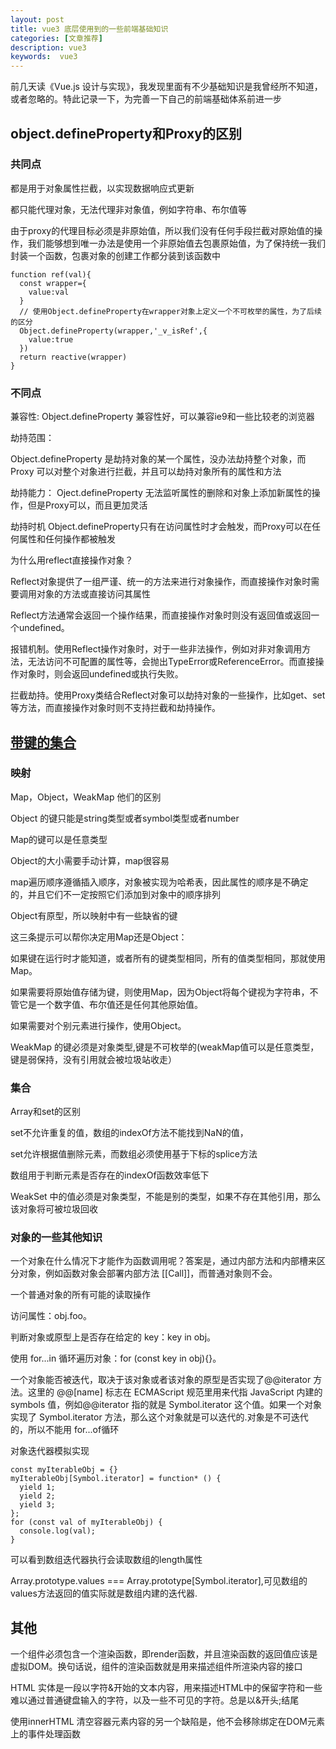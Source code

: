 ```yaml
---
layout: post
title: vue3 底层使用到的一些前端基础知识
categories: [文章推荐]
description: vue3
keywords:  vue3
---
```


前几天读《Vue.js 设计与实现》，我发现里面有不少基础知识是我曾经所不知道，或者忽略的。特此记录一下，为完善一下自己的前端基础体系前进一步


## object.defineProperty和Proxy的区别
### 共同点
都是用于对象属性拦截，以实现数据响应式更新

都只能代理对象，无法代理非对象值，例如字符串、布尔值等

由于proxy的代理目标必须是非原始值，所以我们没有任何手段拦截对原始值的操作，我们能够想到唯一办法是使用一个非原始值去包裹原始值，为了保持统一我们封装一个函数，包裹对象的创建工作都分装到该函数中

```
function ref(val){
  const wrapper={
    value:val
  }
  // 使用Object.defineProperty在wrapper对象上定义一个不可枚举的属性，为了后续的区分
  Object.defineProperty(wrapper,'_v_isRef',{
    value:true
  })
  return reactive(wrapper)
}
```
### 不同点
兼容性:
 Object.defineProperty 兼容性好，可以兼容ie9和一些比较老的浏览器

劫持范围：

Object.defineProperty 是劫持对象的某一个属性，没办法劫持整个对象，而Proxy 可以对整个对象进行拦截，并且可以劫持对象所有的属性和方法

劫持能力：
Oject.defineProperty 无法监听属性的删除和对象上添加新属性的操作，但是Proxy可以，而且更加灵活

劫持时机
Object.defineProperty只有在访问属性时才会触发，而Proxy可以在任何属性和任何操作都被触发

为什么用reflect直接操作对象？

Reflect对象提供了一组严谨、统一的方法来进行对象操作，而直接操作对象时需要调用对象的方法或直接访问其属性

Reflect方法通常会返回一个操作结果，而直接操作对象时则没有返回值或返回一个undefined。

报错机制。使用Reflect操作对象时，对于一些非法操作，例如对非对象调用方法，无法访问不可配置的属性等，会抛出TypeError或ReferenceError。而直接操作对象时，则会返回undefined或执行失败。

拦截劫持。使用Proxy类结合Reflect对象可以劫持对象的一些操作，比如get、set等方法，而直接操作对象时则不支持拦截和劫持操作。

## [带键的集合](https://developer.mozilla.org/zh-CN/docs/Web/JavaScript/Guide/Keyed_collections)

### 映射
Map，Object，WeakMap 他们的区别

Object 的键只能是string类型或者symbol类型或者number

Map的键可以是任意类型


Object的大小需要手动计算，map很容易

map遍历顺序遵循插入顺序，对象被实现为哈希表，因此属性的顺序是不确定的，并且它们不一定按照它们添加到对象中的顺序排列

Object有原型，所以映射中有一些缺省的键

这三条提示可以帮你决定用Map还是Object：

如果键在运行时才能知道，或者所有的键类型相同，所有的值类型相同，那就使用Map。

如果需要将原始值存储为键，则使用Map，因为Object将每个键视为字符串，不管它是一个数字值、布尔值还是任何其他原始值。

如果需要对个别元素进行操作，使用Object。

WeakMap 的键必须是对象类型,键是不可枚举的(weakMap值可以是任意类型，键是弱保持，没有引用就会被垃圾站收走）

### 集合
Array和set的区别

set不允许重复的值，数组的indexOf方法不能找到NaN的值，

set允许根据值删除元素，而数组必须使用基于下标的splice方法

数组用于判断元素是否存在的indexOf函数效率低下

WeakSet 中的值必须是对象类型，不能是别的类型，如果不存在其他引用，那么该对象将可被垃圾回收

### 对象的一些其他知识
一个对象在什么情况下才能作为函数调用呢？答案是，通过内部方法和内部槽来区分对象，例如函数对象会部署内部方法 [[Call]]，而普通对象则不会。

一个普通对象的所有可能的读取操作

访问属性：obj.foo。

判断对象或原型上是否存在给定的 key：key in obj。

使用 for...in 循环遍历对象：for (const key in obj){}。


一个对象能否被迭代，取决于该对象或者该对象的原型是否实现了@@iterator 方法。这里的 @@[name] 标志在 ECMAScript 规范里用来代指 JavaScript 内建的 symbols 值，例如@@iterator 指的就是 Symbol.iterator 这个值。如果一个对象实现了 Symbol.iterator 方法，那么这个对象就是可以迭代的.对象是不可迭代的，所以不能用 for...of循环

对象迭代器模拟实现
```
const myIterableObj = {}
myIterableObj[Symbol.iterator] = function* () {
  yield 1;
  yield 2;
  yield 3;
};
for (const val of myIterableObj) {
  console.log(val);
}
```

可以看到数组迭代器执行会读取数组的length属性

Array.prototype.values === Array.prototype[Symbol.iterator],可见数组的values方法返回的值实际就是数组内建的迭代器.
## 其他
一个组件必须包含一个渲染函数，即render函数，并且渲染函数的返回值应该是虚拟DOM。换句话说，组件的渲染函数就是用来描述组件所渲染内容的接口

HTML 实体是一段以字符&开始的文本内容，用来描述HTML中的保留字符和一些难以通过普通键盘输入的字符，以及一些不可见的字符。总是以&开头;结尾

使用innerHTML 清空容器元素内容的另一个缺陷是，他不会移除绑定在DOM元素上的事件处理函数
